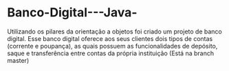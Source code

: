 # Banco-Digital---Java-
Utilizando os pilares da orientação a objetos foi criado um projeto de banco digital. Esse banco digital oferece aos seus clientes dois tipos de contas (corrente e poupança), as quais possuem as funcionalidades de depósito, saque e transferência entre contas da própria instituição
(Está na branch master)
